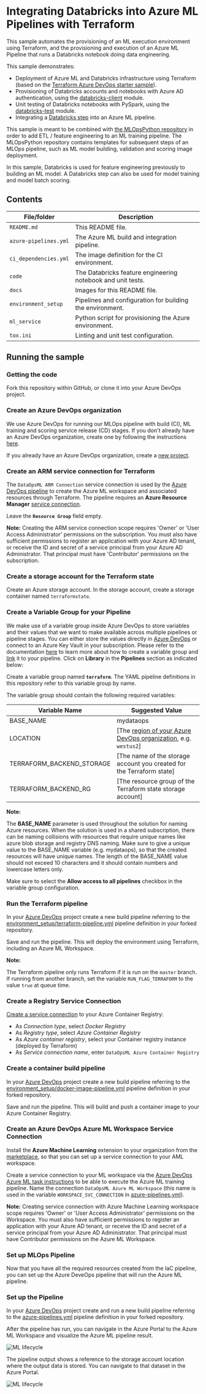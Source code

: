 # Integrating Databricks into Azure ML Pipelines with Terraform

This sample automates the provisioning of an ML execution environment using Terraform, and the provisioning and execution of an Azure ML Pipeline that runs a Databricks notebook doing data engineering.

This sample demonstrates:
* Deployment of Azure ML and Databricks infrastructure using Terraform (based on the [Terraform Azure DevOps starter sample](https://github.com/microsoft/terraform-azure-devops-starter)).
* Provisioning of Databricks accounts and notebooks with Azure AD authentication, using the [databricks-client](https://pypi.org/project/databricks-client/) module.
* Unit testing of Databricks notebooks with PySpark, using the [databricks-test](https://pypi.org/project/databricks-test/) module.
* Integrating a [Databricks step](https://docs.microsoft.com/en-us/azure/machine-learning/how-to-create-your-first-pipeline#databricks) into an Azure ML pipeline.

This sample is meant to be combined with [the MLOpsPython repository](https://github.com/microsoft/MLOpsPython)
in order to add ETL / feature engineering to an ML training pipeline. The MLOpsPython repository
contains templates for subsequent steps of an MLOps pipeline, such as ML model building,
validation and scoring image deployment.

In this sample, Databricks is used for feature engineering previously to building an ML model. A Databricks step
can also be used for model training and model batch scoring.

## Contents

| File/folder             | Description                                                 |
|-------------------------|-------------------------------------------------------------|
| `README.md`             | This README file.                                           |
| `azure-pipelines.yml`   | The Azure ML build and integration pipeline.                |
| `ci_dependencies.yml`   | The image definition for the CI environment.                |
| `code`                  | The Databricks feature engineering notebook and unit tests. |
| `docs`                  | Images for this README file.                                |
| `environment_setup`     | Pipelines and configuration for building the environment.   |
| `ml_service`            | Python script for provisioning the Azure environment.       |
| `tox.ini`               | Linting and unit test configuration.                        |

## Running the sample

### Getting the code

Fork this repository within GitHub, or clone it into your Azure DevOps project.

### Create an Azure DevOps organization

We use Azure DevOps for running our MLOps pipeline with build (CI), ML training and scoring service release
(CD) stages. If you don't already have an Azure DevOps organization, create one by
following the instructions [here](https://docs.microsoft.com/en-us/azure/devops/organizations/accounts/create-organization?view=azure-devops).

If you already have an Azure DevOps organization, create a [new project](https://docs.microsoft.com/en-us/azure/devops/organizations/projects/create-project?view=azure-devops).

### Create an ARM service connection for Terraform

The `DataOpsML ARM Connection` service connection is used by the [Azure DevOps pipeline](environment_setup/terraform-init-template.yml) to create the Azure ML workspace and associated resources through Terraform. The pipeline requires an **Azure Resource Manager**
[service connection](https://docs.microsoft.com/en-us/azure/devops/pipelines/library/service-endpoints?view=azure-devops&tabs=yaml#create-a-service-connection).

Leave the **``Resource Group``** field empty.

**Note:** Creating the ARM service connection scope requires 'Owner' or 'User Access Administrator' permissions on the subscription.
You must also have sufficient permissions to register an application with
your Azure AD tenant, or receive the ID and secret of a service principal
from your Azure AD Administrator. That principal must have 'Contributor'
permissions on the subscription.

### Create a storage account for the Terraform state

Create an Azure storage account. In the storage account, create a storage container named `terraformstate`.

### Create a Variable Group for your Pipeline

We make use of a variable group inside Azure DevOps to store variables and their
values that we want to make available across multiple pipelines or pipeline stages. You can either
store the values directly in [Azure DevOps](https://docs.microsoft.com/en-us/azure/devops/pipelines/library/variable-groups?view=azure-devops&tabs=designer#create-a-variable-group)
or connect to an Azure Key Vault in your subscription. Please refer to the
documentation [here](https://docs.microsoft.com/en-us/azure/devops/pipelines/library/variable-groups?view=azure-devops&tabs=designer#create-a-variable-group) to
learn more about how to create a variable group and
[link](https://docs.microsoft.com/en-us/azure/devops/pipelines/library/variable-groups?view=azure-devops&tabs=designer#use-a-variable-group) it to your pipeline.
Click on **Library** in the **Pipelines** section as indicated below:

Create a variable group named **``terraform``**. The YAML pipeline definitions in this repository refer to this variable group by name.

The variable group should contain the following required variables:

| Variable Name             | Suggested Value                                                       |
| ------------------------- | --------------------------------------------------------              |
| BASE_NAME                 | mydataops                                                             |
| LOCATION                  | [The [region of your Azure DevOps organization](https://docs.microsoft.com/en-us/azure/devops/organizations/accounts/change-organization-location?view=azure-devops), e.g. `westus2`] |
| TERRAFORM_BACKEND_STORAGE | [The name of the storage account you created for the Terraform state] |
| TERRAFORM_BACKEND_RG      | [The resource group of the Terraform state storage account]           |

**Note:**

The **BASE_NAME** parameter is used throughout the solution for naming
Azure resources. When the solution is used in a shared subscription, there can
be naming collisions with resources that require unique names like azure blob
storage and registry DNS naming. Make sure to give a unique value to the
BASE_NAME variable (e.g. mydataops), so that the created resources will have
unique names. The length of
the BASE_NAME value should not exceed 10 characters and it should contain numbers and lowercase letters only.

Make sure to select the **Allow access to all pipelines** checkbox in the
variable group configuration.

### Run the Terraform pipeline

In your [Azure DevOps](https://dev.azure.com) project create a new build
pipeline referring to the
[environment_setup/terraform-pipeline.yml](../environment_setup/terraform-pipeline.yml)
pipeline definition in your forked repository.

Save and run the pipeline. This will deploy the environment using Terraform, including an Azure ML Workspace.

**Note:**

The Terraform pipeline only runs Terraform if it is run on the `master` branch.
If running from another branch, set the variable `RUN_FLAG_TERRAFORM` to the
value `true` at queue time.

### Create a Registry Service Connection

[Create a service connection](https://docs.microsoft.com/en-us/azure/devops/pipelines/library/service-endpoints?view=azure-devops&tabs=yaml#sep-docreg) to your Azure Container Registry:
- As *Connection type*, select *Docker Registry*
- As *Registry type*, select *Azure Container Registry*
- As *Azure container registry*, select your Container registry instance (deployed by Terraform)
- As *Service connection name*, enter `DataOpsML Azure Container Registry`

### Create a container build pipeline

In your [Azure DevOps](https://dev.azure.com) project create a new build
pipeline referring to the
[environment_setup/docker-image-pipeline.yml](../environment_setup/docker-image-pipeline.yml)
pipeline definition in your forked repository.

Save and run the pipeline. This will build and push a container image to your Azure Container Registry.

### Create an Azure DevOps Azure ML Workspace Service Connection

Install the **Azure Machine Learning** extension to your organization from the
[marketplace](https://marketplace.visualstudio.com/items?itemName=ms-air-aiagility.vss-services-azureml),
so that you can set up a service connection to your AML workspace.

Create a service connection to your ML workspace via the [Azure DevOps Azure ML task instructions](https://marketplace.visualstudio.com/items?itemName=ms-air-aiagility.vss-services-azureml) to be able to execute the Azure ML training pipeline. Name the connection `DataOpsML Azure ML Workspace` (this name is used in the variable `WORKSPACE_SVC_CONNECTION` in [azure-pipelines.yml](azure-pipeline.yml)).

**Note:** Creating service connection with Azure Machine Learning workspace scope requires 'Owner' or 'User Access Administrator' permissions on the Workspace.
You must also have sufficient permissions to register an application with
your Azure AD tenant, or receive the ID and secret of a service principal
from your Azure AD Administrator. That principal must have Contributor
permissions on the Azure ML Workspace.

### Set up MLOps Pipeline

Now that you have all the required resources created from the IaC pipeline,
you can set up the Azure DeveOps pipeline that will run the Azure ML pipeline.

### Set up the Pipeline

In your [Azure DevOps](https://dev.azure.com) project create and run a new build
pipeline referring to the
[azure-pipelines.yml](azure-pipeline.yml)
pipeline definition in your forked repository.

After the pipeline has run, you can navigate in the Azure Portal to the Azure ML Workspace
and visualize the Azure ML pipeline result.

![ML lifecycle](docs/images/azureml-pipeline.png)

The pipeline output shows a reference to the storage account location where the output
data is stored. You can navigate to that dataset in the Azure Portal.

![ML lifecycle](docs/images/output-dataset.png)
